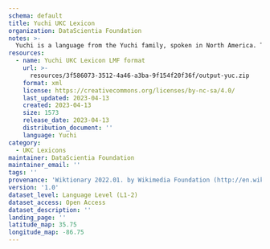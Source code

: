 ```yaml
---
schema: default
title: Yuchi UKC Lexicon
organization: DataScientia Foundation
notes: >-
  Yuchi is a language from the Yuchi family, spoken in North America. The UKC Lexicon of Yuchi is represented as a lexico-semantic network. It consists of words, word senses, synsets, as well as sense-level and synset-level relationships.
resources:
  - name: Yuchi UKC Lexicon LMF format
    url: >-
      resources/3f586073-3512-4a46-a3ba-9f154f20f36f/output-yuc.zip
    format: xml
    license: https://creativecommons.org/licenses/by-nc-sa/4.0/
    last_updated: 2023-04-13
    created: 2023-04-13
    size: 1573
    release_date: 2023-04-13
    distribution_document: ''
    language: Yuchi
category:
  - UKC Lexicons
maintainer: DataScientia Foundation
maintainer_email: ''
tags: ''
provenance: 'Wiktionary 2022.01. by Wikimedia Foundation (http://en.wiktionary.org); KinDiv: Kinship Diversity 1.0 by Temuulen Khishigsuren (http://ukc.disi.unitn.it/index.php/kinship/); Native Languages of the Americas 2021.11. by Laura Redish and Orrin Lewis (http://www.native-languages.org); Princeton WordNet 2.1 by Princeton University (https://wordnet.princeton.edu)'
version: '1.0'
dataset_level: Language Level (L1-2)
dataset_access: Open Access
dataset_description: ''
landing_page: ''
latitude_map: 35.75
longitude_map: -86.75
---
```

